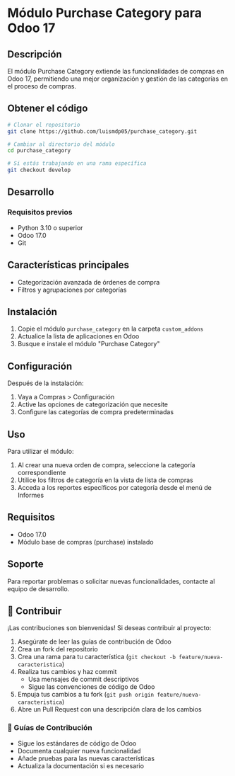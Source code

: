 # Módulo Purchase Category para Odoo 17

## Descripción
El módulo Purchase Category extiende las funcionalidades de compras en Odoo 17, permitiendo una mejor organización y gestión de las categorías en el proceso de compras.

## Obtener el código

```bash
# Clonar el repositorio
git clone https://github.com/luismdp05/purchase_category.git

# Cambiar al directorio del módulo
cd purchase_category

# Si estás trabajando en una rama específica
git checkout develop
```

## Desarrollo

### Requisitos previos
- Python 3.10 o superior
- Odoo 17.0
- Git

## Características principales

- Categorización avanzada de órdenes de compra
- Filtros y agrupaciones por categorías

## Instalación

1. Copie el módulo `purchase_category` en la carpeta `custom_addons`
2. Actualice la lista de aplicaciones en Odoo
3. Busque e instale el módulo "Purchase Category"

## Configuración

Después de la instalación:

1. Vaya a Compras > Configuración
2. Active las opciones de categorización que necesite
3. Configure las categorías de compra predeterminadas

## Uso

Para utilizar el módulo:

1. Al crear una nueva orden de compra, seleccione la categoría correspondiente
2. Utilice los filtros de categoría en la vista de lista de compras
3. Acceda a los reportes específicos por categoría desde el menú de Informes

## Requisitos

- Odoo 17.0
- Módulo base de compras (purchase) instalado

## Soporte

Para reportar problemas o solicitar nuevas funcionalidades, contacte al equipo de desarrollo.

## 🤝 Contribuir

¡Las contribuciones son bienvenidas! Si deseas contribuir al proyecto:

1. Asegúrate de leer las guías de contribución de Odoo
2. Crea un fork del repositorio
3. Crea una rama para tu característica (`git checkout -b feature/nueva-caracteristica`)
4. Realiza tus cambios y haz commit
   - Usa mensajes de commit descriptivos
   - Sigue las convenciones de código de Odoo
5. Empuja tus cambios a tu fork (`git push origin feature/nueva-caracteristica`)
6. Abre un Pull Request con una descripción clara de los cambios

### 📖 Guías de Contribución

- Sigue los estándares de código de Odoo
- Documenta cualquier nueva funcionalidad
- Añade pruebas para las nuevas características
- Actualiza la documentación si es necesario
